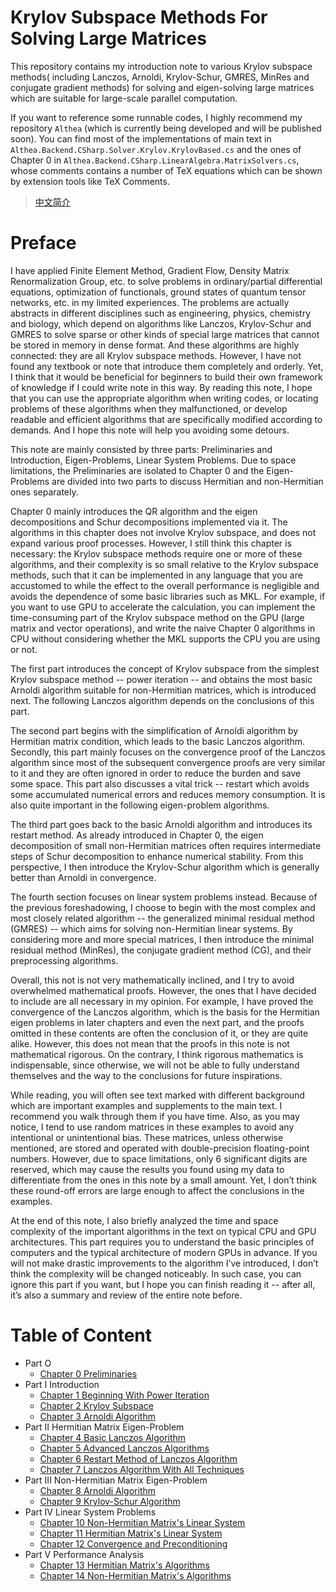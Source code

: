 # Krylov Subspace Methods For Solving Large Matrices
This repository contains my introduction note to various Krylov subspace methods( including Lanczos, Arnoldi, Krylov-Schur, GMRES, MinRes and conjugate gradient methods) for solving and eigen-solving large matrices which are suitable for large-scale parallel computation.

If you want to reference some runnable codes, I highly recommend my repository `Althea` (which is currently being developed and will be published soon). You can find most of the implementations of main text in `Althea.Backend.CSharp.Solver.Krylov.KrylovBased.cs` and the ones of Chapter 0 in `Althea.Backend.CSharp.LinearAlgebra.MatrixSolvers.cs`, whose comments contains a number of TeX equations which can be shown by extension tools like TeX Comments.

> [中文简介](README_CN.md)

# Preface

I have applied Finite Element Method, Gradient Flow, Density Matrix Renormalization Group, etc. to solve problems in ordinary/partial differential equations, optimization of functionals, ground states of quantum tensor networks, etc. in my limited experiences. The problems are actually abstracts in different disciplines such as engineering, physics, chemistry and biology, which depend on algorithms like Lanczos, Krylov-Schur and GMRES to solve sparse or other kinds of special large matrices that cannot be stored in memory in dense format. And these algorithms are highly connected: they are all Krylov subspace methods. However, I have not found any textbook or note that introduce them completely and orderly. Yet, I think that it would be beneficial for beginners to build their own framework of knowledge if I could write note in this way. By reading this note, I hope that you can use the appropriate algorithm when writing codes, or locating problems of these algorithms when they malfunctioned, or develop readable and efficient algorithms that are specifically modified according to demands. And I hope this note will help you avoiding some detours.

This note are mainly consisted by three parts: Preliminaries and Introduction, Eigen-Problems, Linear System Problems. Due to space limitations, the Preliminaries are isolated to Chapter 0 and the Eigen-Problems are divided into two parts to discuss Hermitian and non-Hermitian ones separately.

Chapter 0 mainly introduces the QR algorithm and the eigen decompositions and Schur decompositions implemented via it. The algorithms in this chapter does not involve Krylov subspace, and does not expand various proof processes. However, I still think this chapter is necessary: the Krylov subspace methods require one or more of these algorithms, and their complexity is so small relative to the Krylov subspace methods, such that it can be implemented in any language that you are accustomed to while the effect to the overall performance is negligible and avoids the dependence of some basic libraries such as MKL. For example, if you want to use GPU to accelerate the calculation, you can implement the time-consuming part of the Krylov subspace method on the GPU (large matrix and vector operations), and write the naive Chapter 0 algorithms in CPU without considering whether the MKL supports the CPU you are using or not.

The first part introduces the concept of Krylov subspace from the simplest Krylov subspace method -- power iteration -- and obtains the most basic Arnoldi algorithm suitable for non-Hermitian matrices, which is introduced next. The following Lanczos algorithm depends on the conclusions of this part.

The second part begins with the simplification of Arnoldi algorithm by Hermitian matrix condition, which leads to the basic Lanczos algorithm. Secondly, this part mainly focuses on the convergence proof of the Lanczos algorithm since most of the subsequent convergence proofs are very similar to it and they are often ignored in order to reduce the burden and save some space. This part also discusses a vital trick -- restart which avoids some accumulated numerical errors and reduces memory consumption. It is also quite important in the following eigen-problem algorithms.

The third part goes back to the basic Arnoldi algorithm and introduces its restart method. As already introduced in Chapter 0, the eigen decomposition of small non-Hermitian matrices often requires intermediate steps of Schur decomposition to enhance numerical stability. From this perspective, I then introduce the Krylov-Schur algorithm which is generally better than Arnoldi in convergence.

The fourth section focuses on linear system problems instead. Because of the previous foreshadowing, I choose to begin with the most complex and most closely related algorithm -- the generalized minimal residual method (GMRES) -- which aims for solving non-Hermitian linear systems. By considering more and more special matrices, I then introduce the minimal residual method (MinRes), the conjugate gradient method (CG), and their preprocessing algorithms.

Overall, this not is not very mathematically inclined, and I try to avoid overwhelmed mathematical proofs. However, the ones that I have decided to include are all necessary in my opinion. For example, I have proved the convergence of the Lanczos algorithm, which is the basis for the Hermitian eigen problems in later chapters and even the next part, and the proofs omitted in these contents are often the conclusion of it, or they are quite alike. However, this does not mean that the proofs in this note is not mathematical rigorous. On the contrary, I think rigorous mathematics is indispensable, since otherwise, we will not be able to fully understand themselves and the way to the conclusions for future inspirations.

While reading, you will often see text marked with different background which are important examples and supplements to the main text. I recommend you walk through them if you have time. Also, as you may notice, I tend to use random matrices in these examples to avoid any intentional or unintentional bias. These matrices, unless otherwise mentioned, are stored and operated with double-precision floating-point numbers. However, due to space limitations, only 6 significant digits are reserved, which may cause the results you found using my data to differentiate from the ones in this note by a small amount. Yet, I don’t think these round-off errors are large enough to affect the conclusions in the examples.

At the end of this note, I also briefly analyzed the time and space complexity of the important algorithms in the text on typical CPU and GPU architectures. This part requires you to understand the basic principles of computers and the typical architecture of modern GPUs in advance. If you will not make drastic improvements to the algorithm I’ve introduced, I don’t think the complexity will be changed noticeably. In such case, you can ignore this part if you want, but I hope you can finish reading it -- after all, it’s also a summary and review of the entire note before.


# Table of Content
- Part O
	- [Chapter 0 Preliminaries](en/ch0/README.md)
- Part I Introduction
	- [Chapter 1 Beginning With Power Iteration](en/ch1/README.md)
	- [Chapter 2 Krylov Subspace](en/ch2/README.md)
	- [Chapter 3 Arnoldi Algorithm](en/ch3/README.md)
- Part II Hermitian Matrix Eigen-Problem
	- [Chapter 4 Basic Lanczos Algorithm](en/ch4/README.md)
	- [Chapter 5 Advanced Lanczos Algorithms](en/ch5/README.md)
	- [Chapter 6 Restart Method of Lanczos Algorithm](en/ch6/README.md)
	- [Chapter 7 Lanczos Algorithm With All Techniques](en/ch7/README.md)
- Part III Non-Hermitian Matrix Eigen-Problem
	- [Chapter 8 Arnoldi Algorithm](en/ch8/README.md)
	- [Chapter 9 Krylov-Schur Algorithm](en/ch9/README.md)
- Part IV Linear System Problems
	- [Chapter 10 Non-Hermitian Matrix's Linear System](en/ch10/README.md)
	- [Chapter 11 Hermitian Matrix's Linear System](en/ch11/README.md)
	- [Chapter 12 Convergence and Preconditioning](en/ch12/README.md)
- Part V Performance Analysis
	- [Chapter 13 Hermitian Matrix's Algorithms](en/ch13/README.md)
	- [Chapter 14 Non-Hermitian Matrix's Algorithms](en/ch14/README.md)